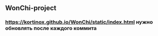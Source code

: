 ## WonChi-project 

### https://kortinox.github.io/WonChi/static/index.html  нужно обновлять после каждого коммита
